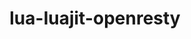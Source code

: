 ---
title: "lua-luajit-openresty"
layout: cache
categories: [package, develop]
meta: {"versions": ["2.1-20230410", "2.1-20240626"], "compilers": ["gcc@=10.2.1", "gcc@=7.5.0"], "oss": ["centos7", "ubuntu18.04"], "platforms": ["linux"], "targets": ["x86_64_v3"], "stacks": ["developer-tools", "developer-tools-manylinux2014", "root"], "num_specs": 6, "num_specs_by_stack": {"root": 6, "developer-tools-manylinux2014": 4, "developer-tools": 2}}
spec_details: [{"hash": "vmvwx6rqvjf3tggi72s6brt2d3xqrali", "compiler": "gcc@=10.2.1", "versions": ["2.1-20230410"], "os": "centos7", "platform": "linux", "target": "x86_64_v3", "variants": ["build_system=makefile", "fetcher=curl", "+lualinks"], "stacks": ["root", "developer-tools-manylinux2014"], "size": "-", "tarball": "https://binaries.spack.io/develop/build_cache/linux-centos7-x86_64_v3/gcc-10.2.1/lua-luajit-openresty-2.1-20230410/linux-centos7-x86_64_v3-gcc-10.2.1-lua-luajit-openresty-2.1-20230410-vmvwx6rqvjf3tggi72s6brt2d3xqrali.spack"}, {"hash": "uk6cyhay7sqfad2t3lrzmjad6ubmebxw", "compiler": "gcc@=10.2.1", "versions": ["2.1-20230410"], "os": "centos7", "platform": "linux", "target": "x86_64_v3", "variants": ["build_system=makefile", "fetcher=curl", "+lualinks"], "stacks": ["root", "developer-tools-manylinux2014"], "size": "-", "tarball": "https://binaries.spack.io/develop/build_cache/linux-centos7-x86_64_v3/gcc-10.2.1/lua-luajit-openresty-2.1-20230410/linux-centos7-x86_64_v3-gcc-10.2.1-lua-luajit-openresty-2.1-20230410-uk6cyhay7sqfad2t3lrzmjad6ubmebxw.spack"}, {"hash": "dn5km537adxpdsfrduynwtzrbknzbwgd", "compiler": "gcc@=10.2.1", "versions": ["2.1-20240626"], "os": "centos7", "platform": "linux", "target": "x86_64_v3", "variants": ["build_system=makefile", "fetcher=curl", "+lualinks"], "stacks": ["root", "developer-tools-manylinux2014"], "size": "-", "tarball": "https://binaries.spack.io/develop/build_cache/linux-centos7-x86_64_v3/gcc-10.2.1/lua-luajit-openresty-2.1-20240626/linux-centos7-x86_64_v3-gcc-10.2.1-lua-luajit-openresty-2.1-20240626-dn5km537adxpdsfrduynwtzrbknzbwgd.spack"}, {"hash": "gwkhlri4iypytz566ge7cbbnmbopksoj", "compiler": "gcc@=10.2.1", "versions": ["2.1-20230410"], "os": "centos7", "platform": "linux", "target": "x86_64_v3", "variants": ["build_system=makefile", "fetcher=curl", "+lualinks"], "stacks": ["root", "developer-tools-manylinux2014"], "size": "-", "tarball": "https://binaries.spack.io/develop/build_cache/linux-centos7-x86_64_v3/gcc-10.2.1/lua-luajit-openresty-2.1-20230410/linux-centos7-x86_64_v3-gcc-10.2.1-lua-luajit-openresty-2.1-20230410-gwkhlri4iypytz566ge7cbbnmbopksoj.spack"}, {"hash": "leakglvxkkna332tvxxjkd6grk4ek5ya", "compiler": "gcc@=7.5.0", "versions": ["2.1-20230410"], "os": "ubuntu18.04", "platform": "linux", "target": "x86_64_v3", "variants": ["build_system=makefile", "fetcher=curl", "+lualinks"], "stacks": ["developer-tools", "root"], "size": "-", "tarball": "https://binaries.spack.io/develop/build_cache/linux-ubuntu18.04-x86_64_v3/gcc-7.5.0/lua-luajit-openresty-2.1-20230410/linux-ubuntu18.04-x86_64_v3-gcc-7.5.0-lua-luajit-openresty-2.1-20230410-leakglvxkkna332tvxxjkd6grk4ek5ya.spack"}, {"hash": "7jzdofehwzjp4vho3lybxuwfeotq52va", "compiler": "gcc@=7.5.0", "versions": ["2.1-20230410"], "os": "ubuntu18.04", "platform": "linux", "target": "x86_64_v3", "variants": ["build_system=makefile", "fetcher=curl", "+lualinks"], "stacks": ["developer-tools", "root"], "size": "-", "tarball": "https://binaries.spack.io/develop/build_cache/linux-ubuntu18.04-x86_64_v3/gcc-7.5.0/lua-luajit-openresty-2.1-20230410/linux-ubuntu18.04-x86_64_v3-gcc-7.5.0-lua-luajit-openresty-2.1-20230410-7jzdofehwzjp4vho3lybxuwfeotq52va.spack"}]
---